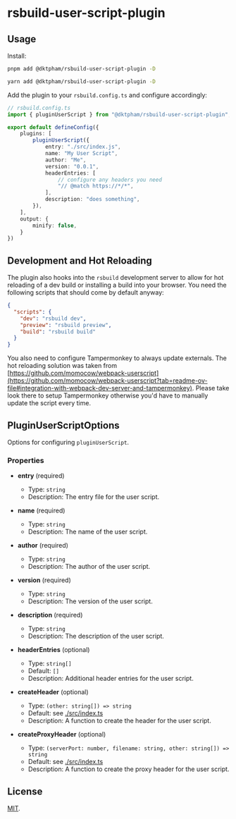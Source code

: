 # rsbuild-user-script-plugin

## Usage

Install:

```bash
pnpm add @dktpham/rsbuild-user-script-plugin -D

yarn add @dktpham/rsbuild-user-script-plugin -D
```

Add the plugin to your `rsbuild.config.ts` and configure accordingly:

```ts
// rsbuild.config.ts
import { pluginUserScript } from "@dktpham/rsbuild-user-script-plugin";

export default defineConfig({
    plugins: [
        pluginUserScript({
            entry: "./src/index.js",
            name: "My User Script",
            author: "Me",
            version: "0.0.1",
            headerEntries: [
                // configure any headers you need
                "// @match https://*/*",
            ],
            description: "does something",
        }),
    ],
    output: {
        minify: false,
    }
})
```

## Development and Hot Reloading

The plugin also hooks into the `rsbuild` development server to allow for hot reloading of a dev build
or installing a build into your browser.
You need the following scripts that should come by default anyway:

```json
{
  "scripts": {
    "dev": "rsbuild dev",
    "preview": "rsbuild preview",
    "build": "rsbuild build"
  }
}
```

You also need to configure Tampermonkey to always update externals. The hot reloading solution was taken
from [https://github.com/momocow/webpack-userscript](https://github.com/momocow/webpack-userscript?tab=readme-ov-file#integration-with-webpack-dev-server-and-tampermonkey).
Please take look there to setup Tampermonkey otherwise you'd have to manually update the script every time.

## PluginUserScriptOptions

Options for configuring `pluginUserScript`.

### Properties

- **entry** (required)
    - Type: `string`
    - Description: The entry file for the user script.

- **name** (required)
    - Type: `string`
    - Description: The name of the user script.

- **author** (required)
    - Type: `string`
    - Description: The author of the user script.

- **version** (required)
    - Type: `string`
    - Description: The version of the user script.

- **description** (required)
    - Type: `string`
    - Description: The description of the user script.

- **headerEntries** (optional)
    - Type: `string[]`
    - Default: `[]`
    - Description: Additional header entries for the user script.

- **createHeader** (optional)
    - Type: `(other: string[]) => string`
    - Default: see [./src/index.ts](./src/index.ts)
    - Description: A function to create the header for the user script.

- **createProxyHeader** (optional)
    - Type: `(serverPort: number, filename: string, other: string[]) => string`
    - Default: see [./src/index.ts](./src/index.ts)
    - Description: A function to create the proxy header for the user script.

## License

[MIT](./LICENSE).

